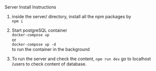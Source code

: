 Server Install Instructions

1. inside the server/ directory, install all the npm packages by  
`npm i`

2. Start postgreSQL container  
`docker-compose up`  
or  
`docker-compose up -d`  
to run the container in the background  

3. To run the server and check the content, 
`npm run dev`
go to localhost /users to check content of database.